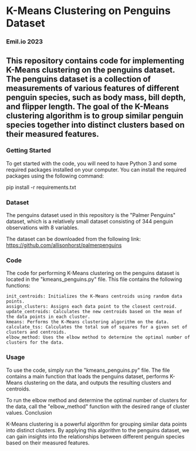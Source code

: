 # K-Means Clustering on Penguins Dataset

### Emil.io 2023

## This repository contains code for implementing K-Means clustering on the penguins dataset. The penguins dataset is a collection of measurements of various features of different penguin species, such as body mass, bill depth, and flipper length. The goal of the K-Means clustering algorithm is to group similar penguin species together into distinct clusters based on their measured features.

### Getting Started

To get started with the code, you will need to have Python 3 and some required packages installed on your computer. You can install the required packages using the following command:

pip install -r requirements.txt

### Dataset

The penguins dataset used in this repository is the "Palmer Penguins" dataset, which is a relatively small dataset consisting of 344 penguin observations with 8 variables.

The dataset can be downloaded from the following link: https://github.com/allisonhorst/palmerpenguins

### Code

The code for performing K-Means clustering on the penguins dataset is located in the "kmeans_penguins.py" file. This file contains the following functions:

    init_centroids: Initializes the K-Means centroids using random data points.
    assign_clusters: Assigns each data point to the closest centroid.
    update_centroids: Calculates the new centroids based on the mean of the data points in each cluster.
    kmeans: Performs the K-Means clustering algorithm on the data.
    calculate_tss: Calculates the total sum of squares for a given set of clusters and centroids.
    elbow_method: Uses the elbow method to determine the optimal number of clusters for the data.

### Usage

To use the code, simply run the "kmeans_penguins.py" file. The file contains a main function that loads the penguins dataset, performs K-Means clustering on the data, and outputs the resulting clusters and centroids.

To run the elbow method and determine the optimal number of clusters for the data, call the "elbow_method" function with the desired range of cluster values.
Conclusion

K-Means clustering is a powerful algorithm for grouping similar data points into distinct clusters. By applying this algorithm to the penguins dataset, we can gain insights into the relationships between different penguin species based on their measured features.

